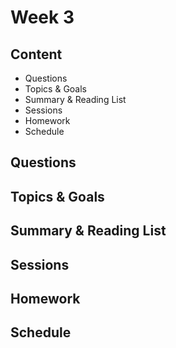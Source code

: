 # Week 3

## Content
- Questions
- Topics & Goals
- Summary & Reading List
- Sessions
- Homework
- Schedule

## Questions
## Topics & Goals 
## Summary & Reading List
## Sessions
## Homework
## Schedule
